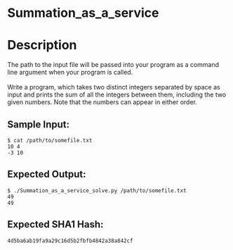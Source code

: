# Summation_as_a_service

# Description

<p>The path to the input file will be passed into your program as a command line argument when your program is called.<br/><br/>
Write a program, which takes two distinct integers separated by space as input and prints the sum of all the integers between them, including the two given numbers. Note that the numbers can appear in either order.
</p>

## Sample Input:

```
$ cat /path/to/somefile.txt
10 4
-3 10
```
## Expected Output:

```
$ ./Summation_as_a_service_solve.py /path/to/somefile.txt
49
49
```
## Expected SHA1 Hash:

```
4d5ba6ab19fa9a29c16d5b2fbfb4842a38a842cf
```
